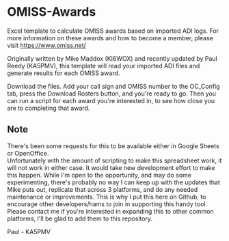 # OMISS-Awards
Excel template to calculate OMISS awards based on imported ADI logs.
For more information on these awards and how to become a member, please visit https://www.omiss.net/

Originally written by Mike Maddox (KI6WOX) and recently updated by Paul Reedy (KA5PMV), this template will read your imported ADI files and generate results for each OMISS award.

Download the files.  Add your call sign and OMISS number to the OC_Config tab, press the Download Rosters button, and you're ready to go.  Then you can run a script for each award you're interested in, to see how close you are to completing that award.


## Note

There's been some requests for this to be available either in Google Sheets or OpenOffice.  
Unfortunately with the amount of scripting to make this spreadsheet work, it will not work in either case.
It would take new development effort to make this happen.
While I'm open to the opportunity, and may do some experimenting, there's probably no way I can keep up with the updates that Mike puts out, replicate that across 3 platforms, and do any needed maintenance or improvements.
This is why I put this here on Github, to encourage other developers/hams to join in supporting this handy tool.
Please contact me if you're interested in expanding this to other common platforms, I'll be glad to add them to this repository.

Paul - KA5PMV
